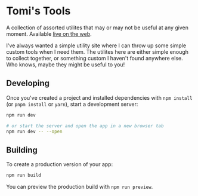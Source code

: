 # Tomi's Tools

A collection of assorted utilites that may or may not be useful at any given moment. Available [live on the web](https://tools.tomichen.com/).

I've always wanted a simple utility site where I can throw up some simple custom tools when I need them. The utilites here are either simple enough to collect together, or something custom I haven't found anywhere else. Who knows, maybe they might be useful to you!

## Developing

Once you've created a project and installed dependencies with `npm install` (or `pnpm install` or `yarn`), start a development server:

```bash
npm run dev

# or start the server and open the app in a new browser tab
npm run dev -- --open
```

## Building

To create a production version of your app:

```bash
npm run build
```

You can preview the production build with `npm run preview`.
